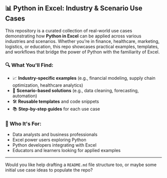 ## 📊 Python in Excel: Industry & Scenario Use Cases

This repository is a curated collection of real-world use cases demonstrating how **Python in Excel** can be applied across various industries and scenarios. Whether you're in finance, healthcare, marketing, logistics, or education, this repo showcases practical examples, templates, and workflows that bridge the power of Python with the familiarity of Excel.

### 🔍 What You'll Find:
- 📈 **Industry-specific examples** (e.g., financial modeling, supply chain optimization, healthcare analytics)
- 🧩 **Scenario-based solutions** (e.g., data cleaning, forecasting, automation)
- 🛠️ **Reusable templates** and code snippets
- 📚 **Step-by-step guides** for each use case

### 🎯 Who It's For:
- Data analysts and business professionals
- Excel power users exploring Python
- Python developers integrating with Excel
- Educators and learners looking for applied examples

---

Would you like help drafting a `README.md` file structure too, or maybe some initial use case ideas to populate the repo?
